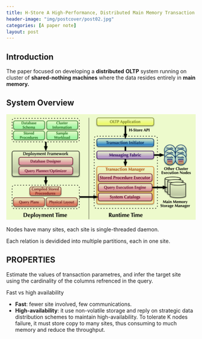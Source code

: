 ```yaml
---
title: H-Store A High-Performance, Distributed Main Memory Transaction Processing System
header-image: "img/postcover/post02.jpg"
categories: [A paper note]
layout: post
---
```


## Introduction

The paper focused on developing a **distributed** **OLTP** system running on cluster of **shared-nothing machines** where the data resides entirely in **main memory.**

## System Overview

![image-20230607173655204](../../img/a_img_store/image-20230607173655204.png)

Nodes have many sites, each site is single-threaded daemon.

Each relation is devidided into multiple partitions, each in one site.

## PROPERTIES

Estimate the values of transaction parametres, and infer the target site using the cardinality of the columns refrenced in the query.

Fast vs high availability

- **Fast**: fewer site involved, few communications.
- **High-availability**: it use non-volatile storage and reply on strategic data distribution schemes to maintain high-availability. To tolerate K nodes failure, it must store copy to many sites, thus consuming to much memory and reduce the throughput.

